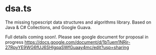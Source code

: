 dsa.ts
====

The missing typescript data structures and algorithms library. Based on Java & C# Collections, and Google Guava.

Full details coming soon!. Please see google document for proposal in progress https://docs.google.com/document/d/1bTuem1NRir-27RpyYE9WG6fUJ6SHlgqaSWfGuaay4mc/edit?usp=sharing
